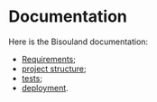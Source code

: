# Documentation

Here is the Bisouland documentation:

* [Requirements](02-requirements.md);
* [project structure](03-structure.md);
* [tests](04-tests.md);
* [deployment](05-deployment.md).
